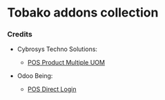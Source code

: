 # Tobako addons collection

### Credits
- Cybrosys Techno Solutions:
  - [POS Product Multiple UOM](https://apps.odoo.com/apps/modules/15.0/product_multi_uom_pos/)

- Odoo Being:
  - [POS Direct Login](https://apps.odoo.com/apps/modules/15.0/ob_pos_direct_logins/)
